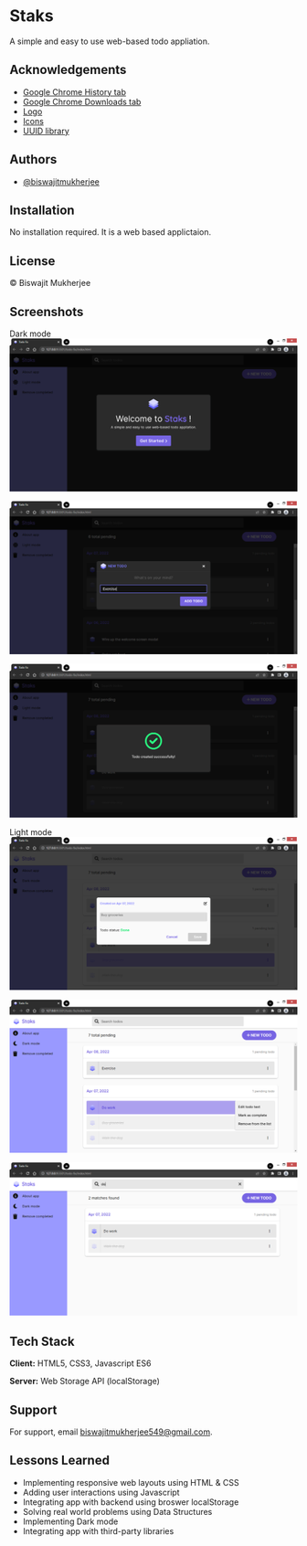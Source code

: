 
# Staks

A simple and easy to use web-based todo appliation.


## Acknowledgements

 - [Google Chrome History tab](chrome://history/)
 - [Google Chrome Downloads tab](chrome://downloads/)
 - [Logo](https://iconscout.com/icon/layer-1957315)
 - [Icons](https://fontawesome.com/icons)
 - [UUID library](https://github.com/thenativeweb/uuidv4)
 
 


## Authors

- [@biswajitmukherjee](https://github.com/Biswajit-Mukherjee)


## Installation

No installation required. It is a web based applictaion.

    
## License

&copy; Biswajit Mukherjee


<!-- ![Logo](./img/logo.ico) -->


## Screenshots

Dark mode
![App Dark Screenshot 1](./img/screenshots/app-dark-ss-1.png)

![App Dark Screenshot 2](./img/screenshots/app-dark-ss-2.png)

![App Dark Screenshot 3](./img/screenshots/app-dark-ss-3.png)


Light mode
![App Light Screenshot 1](./img/screenshots/app-light-ss-1.png)

![App Light Screenshot 2](./img/screenshots/app-light-ss-2.png)

![App Light Screenshot 3](./img/screenshots/app-light-ss-3.png)


## Tech Stack

**Client:** HTML5, CSS3, Javascript ES6

**Server:** Web Storage API (localStorage)


## Support

For support, email biswajitmukherjee549@gmail.com.


## Lessons Learned

- Implementing responsive web layouts using HTML & CSS
- Adding user interactions using Javascript
- Integrating app with backend using broswer localStorage
- Solving real world problems using Data Structures
- Implementing Dark mode
- Integrating app with third-party libraries


